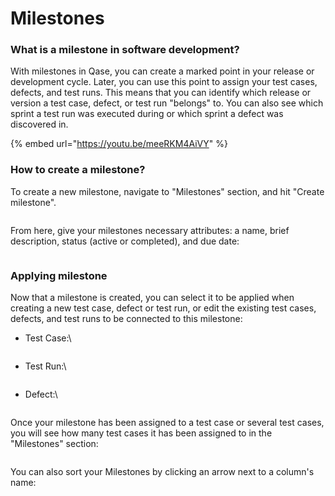 # Milestones

### What is a milestone in software development?

With milestones in Qase, you can create a marked point in your release or development cycle. Later, you can use this point to assign your test cases, defects, and test runs. This means that you can identify which release or version a test case, defect, or test run "belongs" to. You can also see which sprint a test run was executed during or which sprint a defect was discovered in.

{% embed url="https://youtu.be/meeRKM4AiVY" %}

### How to create a milestone?

To create a new milestone, navigate to "Milestones" section, and hit "Create milestone".

<figure><img src="https://qase.intercom-attachments-7.com/i/o/597164147/1763ef4047802f2fa76a10f1/PmF4rgzTWw0U7qA8F6NhN64FBwZCB7GdKHalQSi2As0iEI-jX1FH9hDFbk5CzOcGwqAiTJES5vcd5egDsGt-bVPTyibDPSMYqPX1h5TP6jYuTRKkFc_Uan0tjF1QMx1NtldQuB6evbj0OfeQInAbEDKGAdI7TFOZpFpZHPnzClbsmf791wD67hUamQ" alt=""><figcaption></figcaption></figure>

From here, give your milestones necessary attributes: a name, brief description, status (active or completed), and due date:

<figure><img src="https://qase.intercom-attachments-7.com/i/o/597164152/a0fddac9e02b8f656b845cb6/hgyw7hMZ9NeTn1jmvIBDT8HMg7TwZAeNM_BUMPLNyCn3YPVOLcQEqPZmstgTrr5bmoLZC8b8NcWOkk8fafk9JPTjsS9bmjJHRnoM-5KbQqaJcS2X16WduAIDcV4z2Sqh2pltM0akZKYVC1hXfK1bb7fdHEUgTYu25D6EyMt4w1NkqnnbVdnN1yVKQw" alt=""><figcaption></figcaption></figure>

### Applying milestone

Now that a milestone is created, you can select it to be applied when creating a new test case, defect or test run, or edit the existing test cases, defects, and test runs to be connected to this milestone:

*   Test Case:\




    <figure><img src="https://qase.intercom-attachments-7.com/i/o/597164156/01dab4f367064082fddcf726/LlIAyKsPtbRXVYNQDPbqGLiQYK3xa8_6aSENHyRz9RdMvi9qZH_tD9NLd35mc99yFBcU1gHQ_YffH5YEapxw-7GasbtHTkFSLsIkKTmcu0rJ1pJ9ylBehY9tEOJExYeY0uJ5Sdbxf2fnmAd25qtpnJBAOL36-X6PEaOFGftBkOW789ZXSKAiw10V7g" alt=""><figcaption></figcaption></figure>
*   Test Run:\




    <figure><img src="https://qase.intercom-attachments-7.com/i/o/597164159/17db7de10460eccd1d825411/8yLPvgvNrvUyHWavQE_eM36vYlWrtf4AgOL1bGoKy0JOkC7r8g2wJv-YohfpQygfvFyz-BqL4Q2ixnRt20sdTKKcvsai_RxsI_TFtYvT6TwjspUboKUZnAbgAdJbj6fm20nIbU7BYSBQo0TjvOVv5vXdTgqRqhVr7F1fJLduNnAmfXvhV27psc0okg" alt=""><figcaption></figcaption></figure>
*   Defect:\




    <figure><img src="https://qase.intercom-attachments-7.com/i/o/597164173/20c6c960579acfc72115be0a/X76WV9RQbY7Rrw3Aj4hNa0oU5PAXHjp0ORau8hjrNx6DpxGpU33xAVeTAdNmDEk80xTfa7AUQMbznZEYFEHj0R-eD7cJ1sAlKhlZZ1MR2TS1jMgi0yNKtqCsyjh6uLxnuSy2NZK-3HibRLs9y4OjijD3eQ0PmAdKVG0Vmu1jS_IzUOYOSH1RFkFFDA" alt=""><figcaption></figcaption></figure>

Once your milestone has been assigned to a test case or several test cases, you will see how many test cases it has been assigned to in the "Milestones" section:

<figure><img src="https://qase.intercom-attachments-7.com/i/o/597164189/912d4b28a6a67d21a3e85ec6/N6MP_5zQEidww71-4H6N7WX3LvVK_3-M3McfVStPilTFqJIRrvXtN8QG2oavzFWpWLc25x7uvpQHsutP4PsVUgObbX5_-KozhAXuMPifazY9nE2Fkfh2_oenjWGNMRqfHHBIq4qeR1bPNvM1Ok9_jwI_ZcCbC2t3YzYtd8y8MkzXPhjn1sgZgLX8Kw" alt=""><figcaption></figcaption></figure>

You can also sort your Milestones by clicking an arrow next to a column's name:

<figure><img src="https://qase.intercom-attachments-7.com/i/o/597164217/75bb327e925b247c1e487731/w4ylZ06zTmykRrC04V43-VGmNRIuRleKh3ZPXlkKyv17eA2yE-D2sIQU0a3P3ezIe9ADer3gYGfrBiBFwcmHvCnR6CguJb1anp7_L6JYA0EnjZYbR7d8WrMK4-WIv_5gZZECJ9BCjq1aFqNeA5AFQyap_bSPaaVsYUDIHxliWlDwn7Fr0Ce8UjNM1w" alt=""><figcaption></figcaption></figure>
